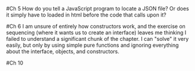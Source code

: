 #Ch 5
How do you tell a JavaScript program to locate a JSON file? Or does it simply have to loaded in html before the code that calls upon it?

#Ch 6
I am unsure of entirely how constructors work, and the exercise on sequencing (where it wants us to create an interface) leaves me thinking I failed to understand a significant chunk of the chapter. I can "solve" it very easily, but only by using simple pure functions and ignoring everything about the interface, objects, and constructors.

#Ch 10
